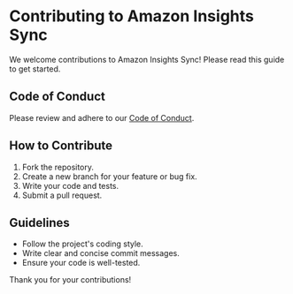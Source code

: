 # Contributing to Amazon Insights Sync

We welcome contributions to Amazon Insights Sync! Please read this guide to get started.

## Code of Conduct

Please review and adhere to our [Code of Conduct](CODE_OF_CONDUCT.md).

## How to Contribute

1.  Fork the repository.
2.  Create a new branch for your feature or bug fix.
3.  Write your code and tests.
4.  Submit a pull request.

## Guidelines

- Follow the project's coding style.
- Write clear and concise commit messages.
- Ensure your code is well-tested.

Thank you for your contributions!
